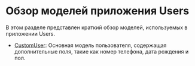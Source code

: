 # Обзор моделей приложения Users

В этом разделе представлен краткий обзор моделей, используемых в приложении Users.

- [CustomUser](./user.md): Основная модель пользователя, содержащая дополнительные поля, такие как номер телефона, дата рождения и пол.
